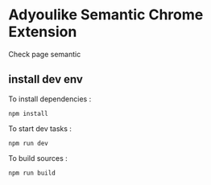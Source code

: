 # Adyoulike Semantic Chrome Extension

Check page semantic


## install dev env

To install dependencies :
```
npm install
```


To start dev tasks :
```
npm run dev
```


To build sources :
```
npm run build
```
